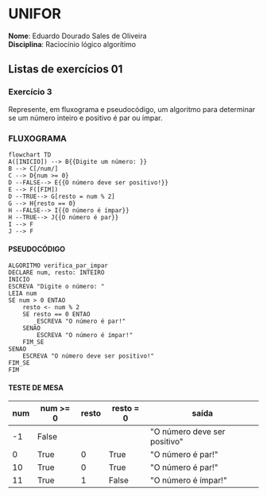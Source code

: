 # UNIFOR
**Nome**: Eduardo Dourado Sales de Oliveira <br>
**Disciplina**: Raciocínio lógico algorítimo

## Listas de exercícios 01

### Exercício 3
Represente, em fluxograma e pseudocódigo, um algoritmo para determinar se um número inteiro e positivo é par ou ímpar.

### FLUXOGRAMA

```mermaid
flowchart TD
A([INICIO]) --> B{{Digite um número: }}
B --> C[/num/]
C --> D{num >= 0}
D --FALSE--> E{{O número deve ser positivo!}}
E --> F([FIM])
D --TRUE--> G[resto = num % 2]
G --> H{resto == 0}
H --FALSE--> I{{O número é ímpar}}
H --TRUE--> J{{O número é par}}
I --> F
J --> F
```
#### PSEUDOCÓDIGO
```
ALGORITMO verifica_par_impar
DECLARE num, resto: INTEIRO
INICIO
ESCREVA "Digite o número: "
LEIA num
SE num > 0 ENTAO 
	resto <- num % 2
	SE resto == 0 ENTAO
		ESCREVA "O número é par!"
	SENÃO
		ESCREVA "O número é ímpar!"
	FIM_SE
SENAO
	ESCREVA "O número deve ser positivo!"
FIM_SE
FIM
```

#### TESTE DE MESA
| num | num >= 0 | resto | resto = 0 | saída |
| -- | -- | -- | -- | --|
|  -1  |  False  |    |    |  "O número deve ser positivo"  |
|  0  |  True  |  0  |  True  |  "O número é par!"  |
|  10  | True  |  0  | True  |  "O número é par!"  |
|  11  | True  | 1  |  False  |  "O número é ímpar!"  |
